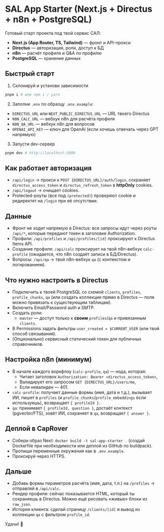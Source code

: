 # SAL App Starter (Next.js + Directus + n8n + PostgreSQL)

Готовый старт проекта под твой сервис САЛ:

- **Next.js (App Router, TS, Tailwind)** — фронт и API-прокси
- **Directus** — авторизация, роли, доступ к БД
- **n8n** — расчёт профиля и Q&A по профилю
- **PostgreSQL** — хранение данных

## Быстрый старт

1) Склонируй и установи зависимости
```bash
pnpm i # или npm i / yarn
```

2) Заполни `.env` по образцу `.env.example`:
- `DIRECTUS_URL` или `NEXT_PUBLIC_DIRECTUS_URL` — URL твоего Directus
- `N8N_CALC_URL` — вебхук n8n для расчёта профиля
- `N8N_QA_URL` — вебхук n8n для вопросов
- `OPENAI_API_KEY` — ключ для OpenAI (если хочешь отвечать через GPT напрямую)

3) Запусти dev-сервер
```bash
pnpm dev # http://localhost:3000
```

## Как работает авторизация

- `/api/login` → прокси к `POST {DIRECTUS_URL}/auth/login`, сохраняет `directus_access_token` и `directus_refresh_token` в **httpOnly** cookies.
- `/api/logout` → очищает cookies.
- Protected-роуты (все под `(protected)`) проверяют cookie и редиректят на `/login` при её отсутствии.

## Данные

- Фронт не ходит напрямую в Directus: все запросы идут через роуты `/api/*`, которые передают токен в заголовке Authorization.
- Профили: `/api/profiles` и `/api/profiles/[id]` проксируют к Directus Items API.
- Создание профиля: `/api/calc` проксирует на твой n8n-вебхук `calc-profile` (ожидается, что n8n создаёт записи в БД/Directus).
- Вопросы: `/api/qa` → твой n8n-вебхук `qa` (с контекстом и логированием).

## Что нужно настроить в Directus

- Подключить к твоей PostgreSQL со схемой `clients`, `profiles`, `profile_chunks`, `qa` (или создать коллекции прямо в Directus — поля можно привязать к существующим таблицам).
- Включить Email/Password auth и SMTP.
- Создать роли:
  - `master` — доступ только к **своим** `profiles`/`qa` и привязанным `clients`.
- В Permissions задать фильтры `user_created = $CURRENT_USER` (или твой способ связывания).
- (Опционально) сервисный статический токен для публичных справочников.

## Настройка n8n (минимум)

- В начале каждого воркфлоу (`calc-profile`, `qa`) — нода, которая:
  - Читает заголовок `Authorization: Bearer <directus_access_token>`,
  - Валидирует его запросом `GET {DIRECTUS_URL}/users/me`,
  - Если невалиден — 401.
- `calc-profile`: получает данные формы (имя, дата и т.д.), вызывает ИИ, пишет в `profiles` (и `profile_chunks`/`profile_embeddings` если используешь), возвращает `{ profileId }`.
- `qa`: принимает `{ profileId, question }`, достаёт контекст (pgvector/FTS), зовёт ИИ, сохраняет в `qa`, возвращает `{ answer }`.

## Деплой в CapRover

- Собери образ Next: `docker build -t sal-app-starter .` (создай Dockerfile при необходимости или деплой из GitHub по buildpack).
- Пропиши переменные окружения как в `.env.example`.
- Проксируй через HTTPS.

## Дальше

- Добавь формы параметров расчёта (имя, дата, т.п.) на `/profiles` → отправляй в `/api/calc`.
- Рендер профиля: сейчас показывается HTML, который ты сохраняешь в Directus. Можно ещё рисовать «живые» блоки из `raw_json`.
- История клиента: сделай страницу `/clients/[id]` и вывод из коллекции `qa` с фильтром `profile_id`.

Удачи! 🚀
